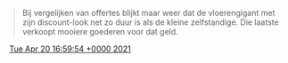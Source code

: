 > Bij vergelijken van offertes blijkt maar weer dat de vloerengigant met zijn discount\-look net zo duur is als de kleine zelfstandige\. Die laatste verkoopt mooiere goederen voor dat geld\.

<img src="../../media/tweet.ico" width="12" /> [Tue Apr 20 16:59:54 +0000 2021](https://twitter.com/DromerDenker/status/1384552418143256576)